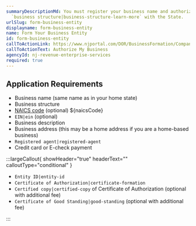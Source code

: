 ```yaml
---
summaryDescriptionMd: You must register your business name and authorize your
  `business structure|business-structure-learn-more` with the State.
urlSlug: form-business-entity
displayname: form-business-entity
name: Form Your Business Entity
id: form-business-entity
callToActionLink: https://www.njportal.com/DOR/BusinessFormation/CompanyInformation/BusinessName
callToActionText: Authorize My Business
agencyId: nj-revenue-enterprise-services
required: true
---
```


## Application Requirements

- Business name (same name as in your home state)
- Business structure
- [NAICS code](/tasks/naics-code-determination) (optional) ${naicsCode}
- `EIN|ein` (optional)
- Business description
- Business address (this may be a home address if you are a home-based business)
- `Registered agent|registered-agent`
- Credit card or E-check payment

:::largeCallout{ showHeader="true" headerText="" calloutType="conditional" }

- `Entity ID|entity-id`
- `Certificate of Authorization|certificate-formation`
- `Certified copy|certified-copy` of Certificate of Authorization (optional with additional fee)
- `Certificate of Good Standing|good-standing` (optional with additional fee)

:::

